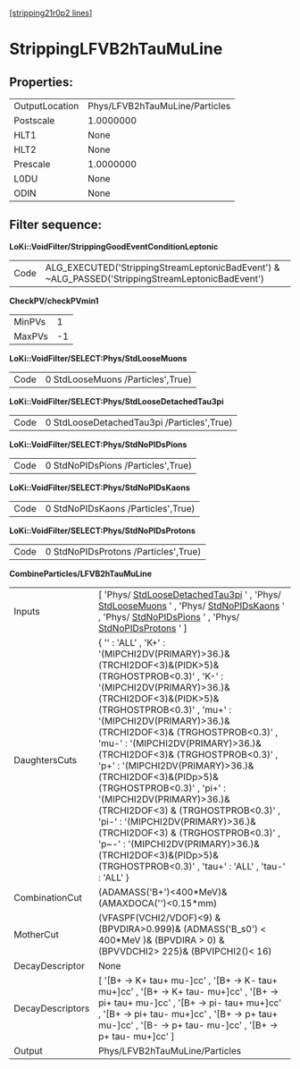 [[stripping21r0p2 lines]](./stripping21r0p2-leptonic)

# StrippingLFVB2hTauMuLine

## Properties:

|                |                                |
|----------------|--------------------------------|
| OutputLocation | Phys/LFVB2hTauMuLine/Particles |
| Postscale      | 1.0000000                      |
| HLT1           | None                           |
| HLT2           | None                           |
| Prescale       | 1.0000000                      |
| L0DU           | None                           |
| ODIN           | None                           |

## Filter sequence:

**LoKi::VoidFilter/StrippingGoodEventConditionLeptonic**

|      |                                                                                                   |
|------|---------------------------------------------------------------------------------------------------|
| Code | ALG_EXECUTED('StrippingStreamLeptonicBadEvent') & \~ALG_PASSED('StrippingStreamLeptonicBadEvent') |

**CheckPV/checkPVmin1**

|        |     |
|--------|-----|
| MinPVs | 1   |
| MaxPVs | -1  |

**LoKi::VoidFilter/SELECT:Phys/StdLooseMuons**

|      |                                   |
|------|-----------------------------------|
| Code | 0 StdLooseMuons /Particles',True) |

**LoKi::VoidFilter/SELECT:Phys/StdLooseDetachedTau3pi**

|      |                                            |
|------|--------------------------------------------|
| Code | 0 StdLooseDetachedTau3pi /Particles',True) |

**LoKi::VoidFilter/SELECT:Phys/StdNoPIDsPions**

|      |                                    |
|------|------------------------------------|
| Code | 0 StdNoPIDsPions /Particles',True) |

**LoKi::VoidFilter/SELECT:Phys/StdNoPIDsKaons**

|      |                                    |
|------|------------------------------------|
| Code | 0 StdNoPIDsKaons /Particles',True) |

**LoKi::VoidFilter/SELECT:Phys/StdNoPIDsProtons**

|      |                                      |
|------|--------------------------------------|
| Code | 0 StdNoPIDsProtons /Particles',True) |

**CombineParticles/LFVB2hTauMuLine**

|                  |                                                                                                                                                                                                                                                                                                                                                                                                                                                                                                                                                                                                                                                                                                  |
|------------------|--------------------------------------------------------------------------------------------------------------------------------------------------------------------------------------------------------------------------------------------------------------------------------------------------------------------------------------------------------------------------------------------------------------------------------------------------------------------------------------------------------------------------------------------------------------------------------------------------------------------------------------------------------------------------------------------------|
| Inputs           | [ 'Phys/ [StdLooseDetachedTau3pi](./stripping21r0p2-stdloosedetachedtau3pi) ' , 'Phys/ [StdLooseMuons](./stripping21r0p2-stdloosemuons) ' , 'Phys/ [StdNoPIDsKaons](./stripping21r0p2-stdnopidskaons) ' , 'Phys/ [StdNoPIDsPions](./stripping21r0p2-stdnopidspions) ' , 'Phys/ [StdNoPIDsProtons](./stripping21r0p2-stdnopidsprotons) ' ]                                                                                                                                                                                                                                                                                                                                                      |
| DaughtersCuts    | { '' : 'ALL' , 'K+' : '(MIPCHI2DV(PRIMARY)\>36.)&(TRCHI2DOF\<3)&(PIDK\>5)& (TRGHOSTPROB\<0.3)' , 'K-' : '(MIPCHI2DV(PRIMARY)\>36.)&(TRCHI2DOF\<3)&(PIDK\>5)& (TRGHOSTPROB\<0.3)' , 'mu+' : '(MIPCHI2DV(PRIMARY)\>36.)&(TRCHI2DOF\<3)& (TRGHOSTPROB\<0.3)' , 'mu-' : '(MIPCHI2DV(PRIMARY)\>36.)&(TRCHI2DOF\<3)& (TRGHOSTPROB\<0.3)' , 'p+' : '(MIPCHI2DV(PRIMARY)\>36.)&(TRCHI2DOF\<3)&(PIDp\>5)& (TRGHOSTPROB\<0.3)' , 'pi+' : '(MIPCHI2DV(PRIMARY)\>36.)&(TRCHI2DOF\<3) & (TRGHOSTPROB\<0.3)' , 'pi-' : '(MIPCHI2DV(PRIMARY)\>36.)&(TRCHI2DOF\<3) & (TRGHOSTPROB\<0.3)' , 'p\~-' : '(MIPCHI2DV(PRIMARY)\>36.)&(TRCHI2DOF\<3)&(PIDp\>5)& (TRGHOSTPROB\<0.3)' , 'tau+' : 'ALL' , 'tau-' : 'ALL' } |
| CombinationCut   | (ADAMASS('B+')\<400\*MeV)& (AMAXDOCA('')\<0.15\*mm)                                                                                                                                                                                                                                                                                                                                                                                                                                                                                                                                                                                                                                              |
| MotherCut        | (VFASPF(VCHI2/VDOF)\<9) & (BPVDIRA\>0.999)& (ADMASS('B_s0') \< 400\*MeV )& (BPVDIRA \> 0) & (BPVVDCHI2\> 225)& (BPVIPCHI2()\< 16)                                                                                                                                                                                                                                                                                                                                                                                                                                                                                                                                                                |
| DecayDescriptor  | None                                                                                                                                                                                                                                                                                                                                                                                                                                                                                                                                                                                                                                                                                             |
| DecayDescriptors | [ '[B+ -\> K+ tau+ mu-]cc' , '[B+ -\> K- tau+ mu+]cc' , '[B+ -\> K+ tau- mu+]cc' , '[B+ -\> pi+ tau+ mu-]cc' , '[B+ -\> pi- tau+ mu+]cc' , '[B+ -\> pi+ tau- mu+]cc' , '[B+ -\> p+ tau+ mu-]cc' , '[B- -\> p+ tau- mu-]cc' , '[B+ -\> p+ tau- mu+]cc' ]                                                                                                                                                                                                                                                                                                                                                                                                                      |
| Output           | Phys/LFVB2hTauMuLine/Particles                                                                                                                                                                                                                                                                                                                                                                                                                                                                                                                                                                                                                                                                   |
